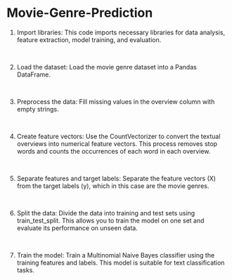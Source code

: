# Movie-Genre-Prediction
1. Import libraries: This code imports necessary libraries for data analysis, feature extraction, model training, and evaluation.
<br>

2. Load the dataset: Load the movie genre dataset into a Pandas DataFrame.
<br>

3. Preprocess the data: Fill missing values in the overview column with empty strings.
<br>

4. Create feature vectors: Use the CountVectorizer to convert the textual overviews into numerical feature vectors. This process removes stop words and counts the occurrences of each word in each overview.
<br>

5. Separate features and target labels: Separate the feature vectors (X) from the target labels (y), which in this case are the movie genres.
<br>

6. Split the data: Divide the data into training and test sets using train_test_split. This allows you to train the model on one set and evaluate its performance on unseen data.
<br>

7. Train the model: Train a Multinomial Naive Bayes classifier using the training features and labels. This model is suitable for text classification tasks.
<br>

